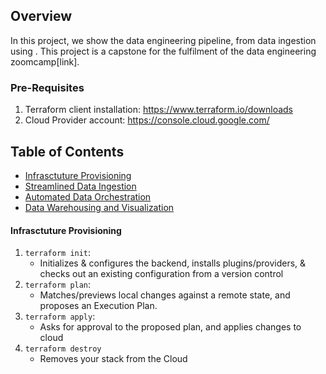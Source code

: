 ## Overview
In this project, we show the data engineering pipeline, from data ingestion using . This project is a capstone for the fulfilment of the data engineering zoomcamp[link].

### Pre-Requisites
1. Terraform client installation: https://www.terraform.io/downloads
2. Cloud Provider account: https://console.cloud.google.com/
   
## Table of Contents
- [Infrasctuture Provisioning](#terraform)
- [Streamlined Data Ingestion](#ingestion)
- [Automated Data Orchestration](#orchestration)
- [Data Warehousing and Visualization](#orchestration)

#### Infrasctuture Provisioning
1. `terraform init`: 
    * Initializes & configures the backend, installs plugins/providers, & checks out an existing configuration from a version control 
2. `terraform plan`:
    * Matches/previews local changes against a remote state, and proposes an Execution Plan.
3. `terraform apply`: 
    * Asks for approval to the proposed plan, and applies changes to cloud
4. `terraform destroy`
    * Removes your stack from the Cloud
